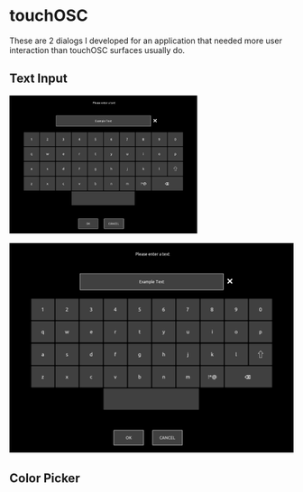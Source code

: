 # touchOSC
These are 2 dialogs I developed for an application that needed more user interaction than touchOSC surfaces usually do.

## Text Input
<img src="modules/TextInputDialog/img/Screenshot%20Keyboard.png" alt="Keyboard" width="66%"/>

![keyboard](modules/TextInputDialog/img/Screenshot%20Keyboard.png)
## Color Picker
